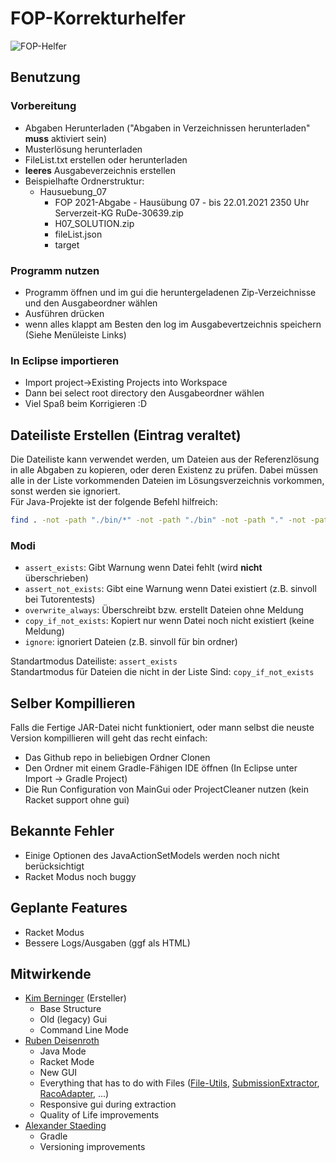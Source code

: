 # FOP-Korrekturhelfer
![FOP-Helfer](FOP-Helfer.png)
## Benutzung
### Vorbereitung
- Abgaben Herunterladen ("Abgaben in Verzeichnissen herunterladen" **muss** aktiviert sein)
- Musterlösung herunterladen
- FileList.txt erstellen oder herunterladen
- **leeres** Ausgabeverzeichnis erstellen
- Beispielhafte Ordnerstruktur:
    - Hausuebung_07
        - FOP 2021-Abgabe - Hausübung 07 - bis 22.01.2021 2350 Uhr Serverzeit-KG RuDe-30639.zip
        - H07_SOLUTION.zip
        - fileList.json
        - target
### Programm nutzen
- Programm öffnen und im gui die heruntergeladenen Zip-Verzeichnisse und den Ausgabeordner wählen
- Ausführen drücken
- wenn alles klappt am Besten den log im Ausgabevertzeichnis speichern (Siehe Menüleiste Links)

### In Eclipse importieren
- Import project->Existing Projects into Workspace
- Dann bei select root directory den Ausgabeordner wählen
-  Viel Spaß beim Korrigieren :D

## Dateiliste Erstellen (Eintrag veraltet)
Die Dateiliste kann verwendet werden, um Dateien aus der Referenzlösung in alle Abgaben zu kopieren, oder deren Existenz zu prüfen. Dabei müssen alle in der Liste vorkommenden Dateien im Lösungsverzeichnis vorkommen, sonst werden sie ignoriert.  
Für Java-Projekte ist der folgende Befehl hilfreich:

```bash
find . -not -path "./bin/*" -not -path "./bin" -not -path "." -not -path "./.project" 
```

### Modi
- `assert_exists`: Gibt Warnung wenn Datei fehlt (wird **nicht** überschrieben)  
- `assert_not_exists`: Gibt eine Warnung wenn Datei existiert (z.B. sinvoll bei Tutorentests)
- `overwrite_always`: Überschreibt bzw. erstellt Dateien ohne Meldung  
- `copy_if_not_exists`: Kopiert nur wenn Datei noch nicht existiert (keine Meldung)
- `ignore`: ignoriert Dateien (z.B. sinvoll für bin ordner) 
    
Standartmodus Dateiliste: `assert_exists`  
Standartmodus für Dateien die nicht in der Liste Sind: `copy_if_not_exists`
## Selber Kompillieren
Falls die Fertige JAR-Datei nicht funktioniert, oder mann selbst die neuste Version kompillieren will geht das recht einfach:
- Das Github repo in beliebigen Ordner Clonen
- Den Ordner mit einem Gradle-Fähigen IDE öffnen (In Eclipse unter Import -> Gradle Project)
- Die Run Configuration von MainGui oder ProjectCleaner  nutzen (kein Racket support ohne gui)
## Bekannte Fehler
- Einige Optionen des JavaActionSetModels werden noch nicht berücksichtigt
- Racket Modus noch buggy

## Geplante Features
- Racket Modus
- Bessere Logs/Ausgaben (ggf als HTML)

## Mitwirkende
- [Kim Berninger](https://github.com/kimberninger) (Ersteller)
  - Base Structure
  - Old (legacy) Gui
  - Command Line Mode
- [Ruben Deisenroth](https://github.com/Rdeisenroth)
  - Java Mode
  - Racket Mode
  - New GUI
  - Everything that has to do with Files ([File-Utils](src/main/java/fop/project_cleaner/FileUtils.java), [SubmissionExtractor](src/main/java/fop/project_cleaner/SubmissionsExtractor.java), [RacoAdapter](src/main/java/fop/project_cleaner/RacoAdapter.java), ...)
  - Responsive gui during extraction
  - Quality of Life improvements
- [Alexander Staeding](https://github.com/alexstaeding)
  - Gradle
  - Versioning improvements
